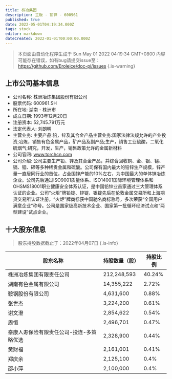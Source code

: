 ```yaml
---
title: 株冶集团
description: 主板 - 铅锌 - 600961
published: true
date: 2022-05-01T04:19:34.000Z
tags: stock
editor: markdown
dateCreated: 2022-01-01T00:00:00.000Z
---
```


> 本页面由自动化程序生成于 Sun May 01 2022 04:19:34 GMT+0800
> 内容可能存在错误，如有bug请提交issue至：https://github.com/Eroleice/doc-pi/issues
{.is-warning}

## 上市公司基本信息
- 公司名称: 株洲冶炼集团股份有限公司
- 股票代码: 600961.SH
- 所在地: 湖南 - 株洲市
- 成立日期: 1993年12月20日
- 注册资本: 52,745.791万元
- 法定代表人: 刘朗明
- 主营业务: 主要产品:铅，锌及其合金产品主营业务:国家法律法规允许的产业投资;冶炼，销售有色金属产品，矿产品及副产品;生产，销售工业硫酸，二氧化硫烟气;研究，开发，生产，销售政策允许的金属新材料
- 公司官网: www.torchcn.com
- 公司介绍: 公司主要生产铅、锌及其合金产品，并综合回收铜、金、银、铋、镉、铟、碲等多种稀贵金属和硫酸。公司保有国内最大的铅锌生产规模，锌产量一直居同行业的首位，占全国锌产能的10%左右，为中国最大的单体锌冶炼企业。公司先后通过ISO9001质量体系、ISO14001国际环境管理体系和OHSMS18001职业健康安全体系认证，是中国铅锌业首家通过三大管理体系认证的企业。公司“火炬”牌铅锭、锌锭、银锭先后在伦敦金属交易所和上海期货交易所认证注册，“火炬”牌商标获中国驰名商标称号，多次荣获“全国用户满意企业”称号。公司是国家级高新技术企业、国家第一批循环经济试点和“两型建设”试点企业。


## 十大股东信息
> 股东持股数据截止于：2022年04月07日
{.is-info}

| 股东名称 | 持股数量（股） | 持股比例 |
| --- | --- | --- |
| 株洲冶炼集团有限责任公司 | 212,248,593 | 40.24% |
| 湖南有色金属有限公司 | 14,355,222 | 2.72% |
| 鞍钢股份有限公司 | 4,631,600 | 0.88% |
| 张世杰 | 3,224,200 | 0.61% |
| 谢文澄 | 2,854,622 | 0.54% |
| 周恒 | 2,496,701 | 0.47% |
| 泰康人寿保险有限责任公司-投连-多策略优选 | 2,328,900 | 0.44% |
| 黄财福 | 2,161,001 | 0.41% |
| 郑庆余 | 2,125,100 | 0.4% |
| 邵小萍 | 2,100,000 | 0.4% |




